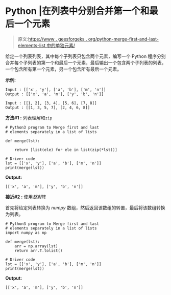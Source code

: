 # Python |在列表中分别合并第一个和最后一个元素

> 原文:[https://www . geesforgeks . org/python-merge-first-and-last-elements-list 中的单独元素/](https://www.geeksforgeeks.org/python-merge-first-and-last-elements-separately-in-a-list/)

给定一个列表列表，其中每个子列表只包含两个元素，编写一个 Python 程序分别合并每个子列表的第一个和最后一个元素，最后输出一个包含两个子列表的列表，一个包含所有第一个元素，另一个包含所有最后一个元素。

**示例:**

```
Input : [['x', 'y'], ['a', 'b'], ['m', 'n']]
Output : [['x', 'a', 'm'], ['y', 'b', 'n']]

Input : [[1, 2], [3, 4], [5, 6], [7, 8]]
Output : [[1, 3, 5, 7], [2, 4, 6, 8]]

```

**方法#1 :** 列表理解和`zip`

```
# Python3 program to Merge first and last
# elements separately in a list of lists

def merge(lst):

    return [list(ele) for ele in list(zip(*lst))]

# Driver code
lst = [['x', 'y'], ['a', 'b'], ['m', 'n']]
print(merge(lst))
```

**Output:**

```
[['x', 'a', 'm'], ['y', 'b', 'n']]

```

**接近#2 :** 使用*怒射*阵

首先将给定列表转换为 *numpy* 数组，然后返回该数组的转置，最后将该数组转换为列表。

```
# Python3 program to Merge first and last
# elements separately in a list of lists
import numpy as np

def merge(lst):
    arr = np.array(lst)
    return arr.T.tolist()

# Driver code
lst = [['x', 'y'], ['a', 'b'], ['m', 'n']]
print(merge(lst))
```

**Output:**

```
[['x', 'a', 'm'], ['y', 'b', 'n']]

```